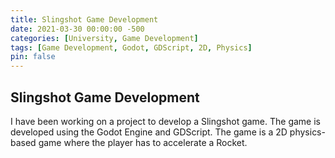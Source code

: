 ```yaml
---
title: Slingshot Game Development
date: 2021-03-30 00:00:00 -500
categories: [University, Game Development]
tags: [Game Development, Godot, GDScript, 2D, Physics]
pin: false
---
```


## Slingshot Game Development

I have been working on a project to develop a Slingshot game. The game is developed using the Godot Engine and GDScript. The game is a 2D physics-based game where the player has to accelerate a Rocket.